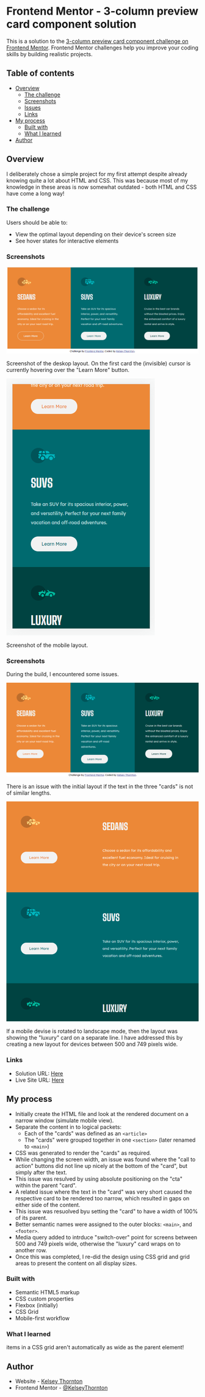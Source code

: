 # Frontend Mentor - 3-column preview card component solution

This is a solution to the [3-column preview card component challenge on Frontend Mentor](https://www.frontendmentor.io/challenges/3column-preview-card-component-pH92eAR2-). Frontend Mentor challenges help you improve your coding skills by building realistic projects.

## Table of contents

- [Overview](#overview)
  - [The challenge](#the-challenge)
  - [Screenshots](#screenshots)
  - [Issues](#issues)
  - [Links](#links)
- [My process](#my-process)
  - [Built with](#built-with)
  - [What I learned](#what-i-learned)
- [Author](#author)

## Overview

I deliberately chose a simple project for my first attempt despite already knowing quite a lot about HTML and CSS. This was because most of my knowledge in these areas is now somewhat outdated - both HTML and CSS have come a long way!

### The challenge

Users should be able to:

- View the optimal layout depending on their device's screen size
- See hover states for interactive elements

### Screenshots

![](./images/desktop.png)

Screenshot of the deskop layout. On the first card the (invisible) cursor is currently hovering over the "Learn More" button.

![](./images/mobile.png)

Screenshot of the mobile layout.

### Screenshots

During the build, I encountered some issues.

![](./images/issue.png)

There is an issue with the initial layout if the text in the three "cards" is not of similar lengths.

![](./images/intermediate.png)

If a mobile devise is rotated to landscape mode, then the layout was showing the "luxury" card on a separate line. I have addressed this by creating a new layout for devices between 500 and 749 pixels wide.

### Links

- Solution URL: [Here](https://github.com/KelseyThornton/3-column-preview-card-component-main)
- Live Site URL: [Here](https://kelseythornton.github.io/3-column-preview-card-component-main/)

## My process

- Initially create the HTML file and look at the rendered document on a narrow window (simulate mobile view).
- Separate the content in to logical packets:
  - Each of the "cards" was defined as an `<article>`
  - The "cards" were grouped together in one `<section>` (later renamed to `<main>`)
- CSS was generated to render the "cards" as required.
- While changing the screen width, an issue was found where the "call to action" buttons did not line up nicely at the bottom of the "card", but simply after the text.
- This issue was resulved by using absolute positioning on the "cta" within the parent "card".
- A related issue where the text in the "card" was very short caused the respective card to be rendered too narrow, which resulted in gaps on either side of the content.
- This issue was resuolved byu setting the "card" to have a width of 100% of its parent.
- Better semantic names were assigned to the outer blocks: `<main>`, and `<footer>`.
- Media query added to intrduce "switch-over" point for screens between 500 and 749 pixels wide, otherwise the "luxury" card wraps on to another row.
- Once this was completed, I re-did the design using CSS grid and grid areas to present the content on all display sizes.

### Built with

- Semantic HTML5 markup
- CSS custom properties
- Flexbox (initially)
- CSS Grid
- Mobile-first workflow
  <!-- - [React](https://reactjs.org/) - JS library -->
  <!-- - [Next.js](https://nextjs.org/) - React framework -->
  <!-- - [Styled Components](https://styled-components.com/) - For styles -->

### What I learned

items in a CSS grid aren't automatically as wide as the parent element!

## Author

- Website - [Kelsey Thornton](https://www.your-site.com)
- Frontend Mentor - [@KelseyThornton](https://www.frontendmentor.io/profile/KelseyThornton)
